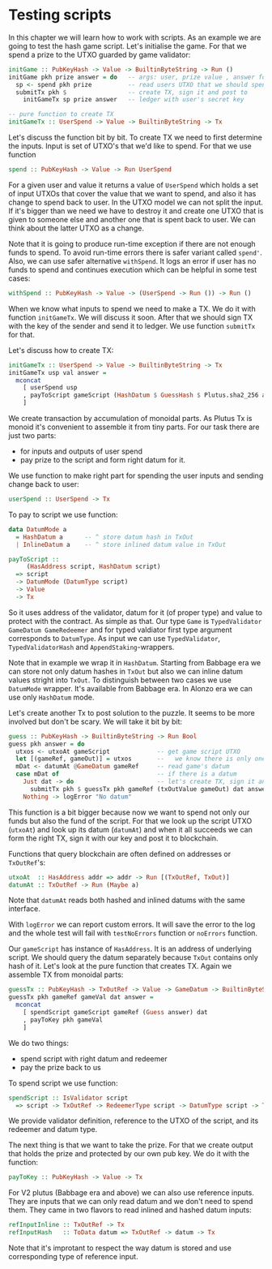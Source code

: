 # Testing scripts

In this chapter we will learn how to work with scripts.
As an example we are going to test the hash game script.
Let's initialise the game. For that we spend a prize to the UTXO guarded
by game validator:

```haskell
initGame :: PubKeyHash -> Value -> BuiltinByteString -> Run ()
initGame pkh prize answer = do   -- args: user, prize value , answer for puzzletype
  sp <- spend pkh prize          -- read users UTXO that we should spend
  submitTx pkh $                 -- create TX, sign it and post to 
    initGameTx sp prize answer   -- ledger with user's secret key

-- pure function to create TX
initGameTx :: UserSpend -> Value -> BuiltinByteString -> Tx
```

Let's discuss the function bit by bit. To create TX we need to first determine the inputs.
Input is set of UTXO's that we'd like to spend. For that we use function

```haskell
spend :: PubKeyHash -> Value -> Run UserSpend
```

For a given user and value it returns a value of `UserSpend` which holds
a set of input UTXOs that cover the value that we want to spend, and also it has change to spend back to user.
In the UTXO model we can not split the input. If it's bigger than we need we have to destroy it
and create one UTXO that is given to someone else and another one that is spent back to user.
We can think about the latter UTXO as a change.

Note that it is going to produce run-time exception if there are not enough funds to spend.
To avoid run-time errors there is safer variant called `spend'`.
Also, we can use safer alternative `withSpend`. It logs an error
if user has no funds to spend and continues execution which can
be helpful in some test cases:

```haskell
withSpend :: PubKeyHash -> Value -> (UserSpend -> Run ()) -> Run ()
```

When we know what inputs to spend we need to make a TX. We do it with function `initGameTx`. We will discuss it soon.
After that we should sign TX with the key of the sender and send it to
ledger. We use function `submitTx` for that.

Let's discuss how to create TX:

```haskell
initGameTx :: UserSpend -> Value -> BuiltinByteString -> Tx
initGameTx usp val answer =
  mconcat
    [ userSpend usp
    , payToScript gameScript (HashDatum $ GuessHash $ Plutus.sha2_256 answer) val
    ]
```

We create transaction by accumulation of monoidal parts. As Plutus Tx is monoid it's convenient
to assemble it from tiny parts. For our task there are just two parts:

* for inputs and outputs of user spend
* pay prize to the script and form right datum for it.

We use function to make right part for spending the user inputs and sending change back to user:

```haskell
userSpend :: UserSpend -> Tx
```

To pay to script we use function:

```haskell
data DatumMode a 
  = HashDatum a      -- ^ store datum hash in TxOut
  | InlineDatum a    -- ^ store inlined datum value in TxOut

payToScript :: 
     (HasAddress script, HashDatum script)
  => script 
  -> DatumMode (DatumType script) 
  -> Value 
  -> Tx
```

So it uses address of the validator, datum for it (of proper type) and value to protect with the contract.
As simple as that. Our type `Game` is `TypedValidator GameDatum GameRedeemer` and
for typed valdiator first type argument corresponds to `DatumType`.
As input we can use `TypedValidator`, `TypedValidatorHash` and `AppendStaking`-wrappers.

Note that in example we wrap it in `HashDatum`. Starting from Babbage era 
we can store not only datum hashes in `TxOut` but also we can inline datum values
stright into `TxOut`. To distinguish between two cases we use `DatumMode` wrapper.
It's available from Babbage era. In Alonzo era we can use only `HashDatum` mode.

Let's create another Tx to post solution to the puzzle. It seems to be more involved but don't be scary.
We will take it bit by bit:

```haskell
guess :: PubKeyHash -> BuiltinByteString -> Run Bool
guess pkh answer = do
  utxos <- utxoAt gameScript             -- get game script UTXO
  let [(gameRef, gameOut)] = utxos       --   we know there is only one game UTXO
  mDat <- datumAt @GameDatum gameRef     -- read game's datum
  case mDat of                           -- if there is a datum
    Just dat -> do                       -- let's create TX, sign it and submit
      submitTx pkh $ guessTx pkh gameRef (txOutValue gameOut) dat answer
    Nothing -> logError "No datum"
```

This function is a bit bigger because now we want to spend not only our funds but also the fund of the script.
For that we look up the script UTXO (`utxoAt`) and look up its datum (`datumAt`) and when it all succeeds
we can form the right TX, sign it with our key and post it to blockchain.

Functions that query blockchain are often defined on addresses or `TxOutRef`'s:

```haskell
utxoAt  :: HasAddress addr => addr -> Run [(TxOutRef, TxOut)]
datumAt :: TxOutRef -> Run (Maybe a)
```
Note that `datumAt` reads both hashed and inlined datums with the same interface.

With `logError` we can report custom errors. It will save the error to the log
and the whole test will fail with `testNoErrors` function or `noErrors` function.

Our `gameScript` has instance of `HasAddress`. It is an address of underlying script.
We should query the datum separately because `TxOut` contains only hash of it.
Let's look at the pure function that creates TX. Again we assemble TX from monoidal parts:

```haskell
guessTx :: PubKeyHash -> TxOutRef -> Value -> GameDatum -> BuiltinByteString -> Tx
guessTx pkh gameRef gameVal dat answer =
  mconcat
    [ spendScript gameScript gameRef (Guess answer) dat
    , payToKey pkh gameVal
    ]
```

We do two things:

* spend script with right datum and redeemer
* pay the prize back to us

To spend script we use function:

```haskell
spendScript :: IsValidator script 
  => script -> TxOutRef -> RedeemerType script -> DatumType script -> Tx
```

We provide validator definition, reference to the UTXO of the script, and its redeemer and datum type.

The next thing is that we want to take the prize. For that we create output that holds the prize and
protected by our own pub key. We do it with the function:

```haskell
payToKey :: PubKeyHash -> Value -> Tx
```

For V2 plutus (Babbage era and above) we can also use reference inputs.
They are inputs that we can only read datum and we don't need to spend them.
They came in two flavors to read inlined and hashed datum inputs:

```haskell
refInputInline :: TxOutRef -> Tx
refInputHash   :: ToData datum => TxOutRef -> datum -> Tx
```
Note that it's improtant to respect the way datum is stored and use corresponding 
type of reference input.


